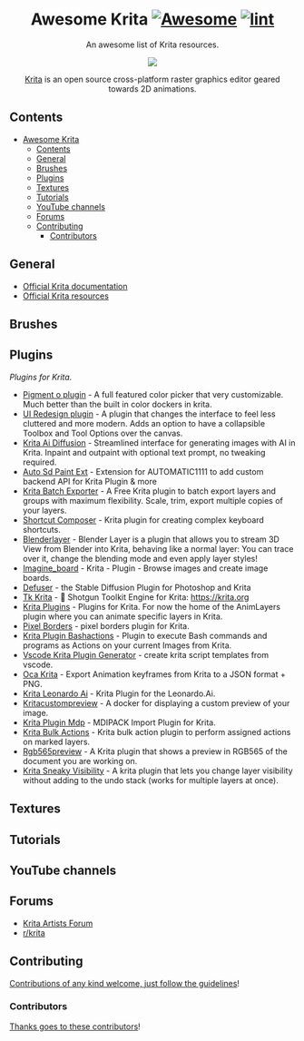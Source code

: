 <div align="center">

<!-- title -->

<!--lint ignore no-dead-urls-->

# Awesome Krita [![Awesome](https://awesome.re/badge.svg)](https://awesome.re) [![lint](https://github.com/armstrongl/awesome-krita/actions/workflows/lint.yaml/badge.svg)](https://github.com/armstrongl/awesome-krita/actions/workflows/lint.yaml)

<!-- subtitle -->

An awesome list of Krita resources.

<!-- image -->

<a href="https://krita.org/" target="_blank" rel="noopener noreferrer">
  <img src="https://static.wikia.nocookie.net/logopedia/images/7/73/Calligrakrita-base.svg/revision/latest/scale-to-width-down/200?cb=20190531021319" />
</a>

<!-- description -->

[Krita](https://krita.org/) is an open source cross-platform raster graphics editor geared towards 2D animations.

</div>

<!-- TOC -->

## Contents

- [Awesome Krita  ](#awesome-krita--)
  - [Contents](#contents)
  - [General](#general)
  - [Brushes](#brushes)
  - [Plugins](#plugins)
  - [Textures](#textures)
  - [Tutorials](#tutorials)
  - [YouTube channels](#youtube-channels)
  - [Forums](#forums)
  - [Contributing](#contributing)
    - [Contributors](#contributors)

<!-- CONTENT -->

## General

- [Official Krita documentation](https://docs.krita.org/en/)
- [Official Krita resources](https://docs.krita.org/en/resources_page.html)

## Brushes

## Plugins

_Plugins for Krita._

- [Pigment o plugin](https://github.com/EyeOdin/Pigment.O) - A full featured color picker that very customizable. Much better than the built in color dockers in krita.
- [UI Redesign plugin](https://github.com/veryprofessionaldodo/Krita-UI-Redesign) - A plugin that changes the interface to feel less cluttered and more modern. Adds an option to have a collapsible Toolbox and Tool Options over the canvas.
- [Krita Ai Diffusion](https://github.com/Acly/krita-ai-diffusion) - Streamlined interface for generating images with AI in Krita. Inpaint and outpaint with optional text prompt, no tweaking required.
- [Auto Sd Paint Ext](https://github.com/Interpause/auto-sd-paint-ext) - Extension for AUTOMATIC1111 to add custom backend API for Krita Plugin & more
- [Krita Batch Exporter](https://github.com/GDQuest/krita-batch-exporter) - A Free Krita plugin to batch export layers and groups with maximum flexibility. Scale, trim, export multiple copies of your layers.
- [Shortcut Composer](https://github.com/wojtryb/Shortcut-Composer) - Krita plugin for creating complex keyboard shortcuts.
- [Blenderlayer](https://github.com/Yuntokon/BlenderLayer) - Blender Layer is a plugin that allows you to stream 3D View from Blender into Krita, behaving like a normal layer: You can trace over it, change the blending mode and even apply layer styles!
- [Imagine_board](https://github.com/EyeOdin/imagine_board) - Krita - Plugin - Browse images and create image boards.
- [Defuser](https://github.com/internationalTD/defuser) - the Stable Diffusion Plugin for Photoshop and Krita
- [Tk Krita](https://github.com/diegogarciahuerta/tk-krita) - 🎨 Shotgun Toolkit Engine for Krita: https://krita.org
- [Krita Plugins](https://github.com/thomaslynge/krita-plugins) - Plugins for Krita. For now the home of the AnimLayers plugin where you can animate specific layers in Krita.
- [Pixel Borders](https://github.com/sGaps/pixel-borders) - pixel borders plugin for Krita.
- [Krita Plugin Bashactions](https://github.com/juancarlospaco/krita-plugin-bashactions) - Plugin to execute Bash commands and programs as Actions on your current Images from Krita.
- [Vscode Krita Plugin Generator](https://github.com/cg-cnu/vscode-krita-plugin-generator) - create krita script templates from vscode.
- [Oca Krita](https://github.com/RxLaboratory/OCA-Krita) - Export Animation keyframes from Krita to a JSON format + PNG.
- [Krita Leonardo Ai](https://github.com/rainu/krita-leonardo-ai) - Krita Plugin for the Leonardo.Ai.
- [Kritacustompreview](https://github.com/Rolodophone/KritaCustomPreview) - A docker for displaying a custom preview of your image.
- [Krita Plugin Mdp](https://github.com/weeb-poly/krita-plugin-mdp) - MDIPACK Import Plugin for Krita.
- [Krita Bulk Actions](https://github.com/Larpon/krita-bulk-actions) - Krita bulk action plugin to perform assigned actions on marked layers.
- [Rgb565preview](https://github.com/Kirbyrawr/RGB565Preview) - A Krita plugin that shows a preview in RGB565 of the document you are working on.
- [Krita Sneaky Visibility](https://github.com/LainFenrir/krita-sneaky-visibility) - A krita plugin that lets you change layer visibility without adding to the undo stack (works for multiple layers at once).


## Textures

## Tutorials

## YouTube channels

## Forums

- [Krita Artists Forum](https://krita-artists.org/)
- [r/krita](https://www.reddit.com/r/krita/)

<!-- END CONTENT -->


## Contributing

[Contributions of any kind welcome, just follow the guidelines](contributing.md)!

### Contributors

[Thanks goes to these contributors](https://github.com/armstrongl/awesome-krita/graphs/contributors)!
